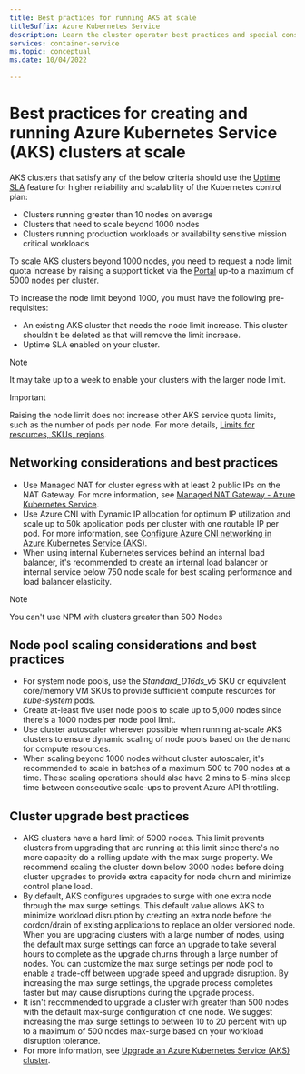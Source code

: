```yaml
---
title: Best practices for running AKS at scale 
titleSuffix: Azure Kubernetes Service
description: Learn the cluster operator best practices and special considerations for running large clusters at 500 node scale and beyond 
services: container-service
ms.topic: conceptual
ms.date: 10/04/2022
 
---
```


# Best practices for creating and running Azure Kubernetes Service (AKS) clusters at scale

AKS clusters that satisfy any of the below criteria should use the [Uptime SLA][Uptime SLA] feature for higher reliability and scalability of the Kubernetes control plan:
* Clusters running greater than 10 nodes on average
* Clusters that need to scale beyond 1000 nodes 
* Clusters running production workloads or availability sensitive mission critical workloads

To scale AKS clusters beyond 1000 nodes, you need to request a node limit quota increase by raising a support ticket via the [Portal][Azure Portal] up-to a maximum of 5000 nodes per cluster. 

To increase the node limit beyond 1000, you must have the following pre-requisites:
- An existing AKS cluster that needs the node limit increase. This cluster shouldn't be deleted as that will remove the limit increase.
- Uptime SLA enabled on your cluster.

> [!NOTE] 
> It may take up to a week to enable your clusters with the larger node limit.

> [!IMPORTANT]
> Raising the node limit does not increase other AKS service quota limits, such as the number of pods per node. For more details, [Limits for resources, SKUs, regions][quotas-skus-regions].

## Networking considerations and best practices

* Use Managed NAT for cluster egress with at least 2 public IPs on the NAT Gateway. For more information, see [Managed NAT Gateway - Azure Kubernetes Service][Managed NAT Gateway - Azure Kubernetes Service].
* Use Azure CNI with Dynamic IP allocation for optimum IP utilization and scale up to 50k application pods per cluster with one routable IP per pod. For more information, see [Configure Azure CNI networking in Azure Kubernetes Service (AKS)][Configure Azure CNI networking in Azure Kubernetes Service (AKS)].
* When using internal Kubernetes services behind an internal load balancer, it's recommended to create an internal load balancer or internal service below 750 node scale for best scaling performance and load balancer elasticity.

> [!NOTE] 
> You can't use NPM with clusters greater than 500 Nodes 


## Node pool scaling considerations and best practices

* For system node pools, use the *Standard_D16ds_v5* SKU or equivalent core/memory VM SKUs to provide sufficient compute resources for *kube-system* pods.
* Create at-least five user node pools to scale up to 5,000 nodes since there's a 1000 nodes per node pool limit.
* Use cluster autoscaler wherever possible when running at-scale AKS clusters to ensure dynamic scaling of node pools based on the demand for compute resources.
* When scaling beyond 1000 nodes without cluster autoscaler, it's recommended to scale in batches of a maximum 500 to 700 nodes at a time. These scaling operations should also have 2 mins to 5-mins sleep time between consecutive scale-ups to prevent Azure API throttling.

## Cluster upgrade best practices

* AKS clusters have a hard limit of 5000 nodes. This limit prevents clusters from upgrading that are running at this limit since there's no more capacity do a rolling update with the max surge property. We recommend scaling the cluster down below 3000 nodes before doing cluster upgrades to provide extra capacity for node churn and minimize control plane load.
* By default, AKS configures upgrades to surge with one extra node through the max surge settings. This default value allows AKS to minimize workload disruption by creating an extra node before the cordon/drain of existing applications to replace an older versioned node. When you are upgrading clusters with a large number of nodes, using the default max surge settings can force an upgrade to take several hours to complete as the upgrade churns through a large number of nodes. You can customize the max surge settings per node pool to enable a trade-off between upgrade speed and upgrade disruption. By increasing the max surge settings, the upgrade process completes faster but may cause disruptions during the upgrade process.
* It isn't recommended to upgrade a cluster with greater than 500 nodes with the default max-surge configuration of one node. We suggest increasing the max surge settings to between 10 to 20 percent with up to a maximum of 500 nodes max-surge based on your workload disruption tolerance. 
* For more information, see [Upgrade an Azure Kubernetes Service (AKS) cluster][cluster upgrades].

<!-- Links - External -->
[Managed NAT Gateway - Azure Kubernetes Service]: nat-gateway.md
[Configure Azure CNI networking in Azure Kubernetes Service (AKS)]: configure-azure-cni.md#dynamic-allocation-of-ips-and-enhanced-subnet-support
[max surge]: upgrade-cluster.md?tabs=azure-cli#customize-node-surge-upgrade
[Azure Portal]: https://ms.portal.azure.com/#create/Microsoft.Support/Parameters/%7B%0D%0A%09%22subId%22%3A+%22%22%2C%0D%0A%09%22pesId%22%3A+%225a3a423f-8667-9095-1770-0a554a934512%22%2C%0D%0A%09%22supportTopicId%22%3A+%2280ea0df7-5108-8e37-2b0e-9737517f0b96%22%2C%0D%0A%09%22contextInfo%22%3A+%22AksLabelDeprecationMarch22%22%2C%0D%0A%09%22caller%22%3A+%22Microsoft_Azure_ContainerService+%2B+AksLabelDeprecationMarch22%22%2C%0D%0A%09%22severity%22%3A+%223%22%0D%0A%7D
[uptime SLA]: uptime-sla.md

<!-- LINKS - Internal -->
[quotas-skus-regions]: quotas-skus-regions.md
[cluster upgrades]: upgrade-cluster.md
